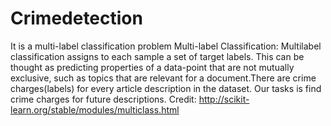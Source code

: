# Crimedetection
It is a multi-label classification problem  Multi-label Classification: Multilabel classification assigns to each sample a set of target labels. This can be thought as predicting properties of a data-point that are not mutually exclusive, such as topics that are relevant for a document.There are crime charges(labels) for every article description in the dataset. Our tasks is find crime charges for future descriptions.  Credit: http://scikit-learn.org/stable/modules/multiclass.html
